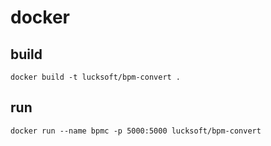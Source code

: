 # docker

## build 

```
docker build -t lucksoft/bpm-convert .
```

## run

```
docker run --name bpmc -p 5000:5000 lucksoft/bpm-convert 
```